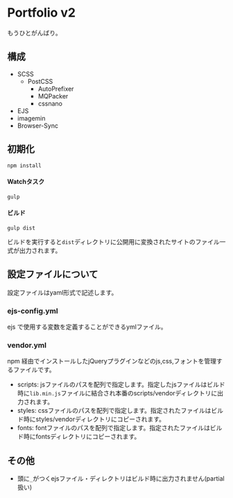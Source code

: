 # Portfolio v2

もうひとがんばり。

## 構成

- SCSS
  - PostCSS
    - AutoPrefixer
    - MQPacker
    - cssnano
- EJS
- imagemin
- Browser-Sync

## 初期化
```
npm install
```
#### Watchタスク

```
gulp
```

#### ビルド

```
gulp dist
```

ビルドを実行すると`dist`ディレクトリに公開用に変換されたサイトのファイル一式が出力されます。


## 設定ファイルについて

設定ファイルはyaml形式で記述します。

### ejs-config.yml

ejs で使用する変数を定義することができるymlファイル。

### vendor.yml

npm 経由でインストールしたjQueryプラグインなどのjs,css,フォントを管理するファイルです。

- scripts: jsファイルのパスを配列で指定します。指定したjsファイルはビルド時に`lib.min.js`ファイルに結合され本番のscripts/vendorディレクトリに出力されます。
- styles: cssファイルのパスを配列で指定します。指定されたファイルはビルド時にstyles/vendorディレクトリにコピーされます。
- fonts: fontファイルのパスを配列で指定します。指定されたファイルはビルド時にfontsディレクトリにコピーされます。

## その他

- 頭に`_`がつくejsファイル・ディレクトリはビルド時に出力されません(partial扱い)
